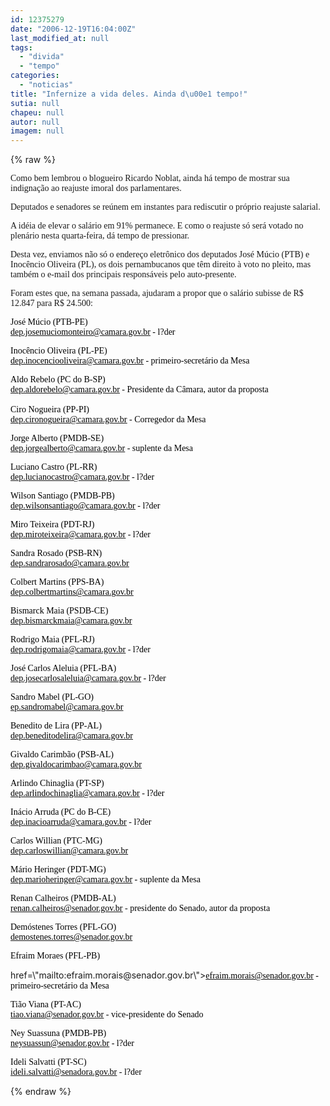 ```yaml
---
id: 12375279
date: "2006-12-19T16:04:00Z"
last_modified_at: null
tags:
  - "divida"
  - "tempo"
categories:
  - "noticias"
title: "Infernize a vida deles. Ainda d\u00e1 tempo!"
sutia: null
chapeu: null
autor: null
imagem: null
---
```

{% raw %}
<p><P><FONT face=Verdana>Como bem lembrou o blogueiro Ricardo Noblat, ainda há tempo de mostrar sua indignação ao reajuste imoral dos parlamentares.</FONT></P></p>
<p><P><FONT face=Verdana>Deputados e senadores&nbsp;se reúnem em instantes&nbsp;para rediscutir o próprio reajuste salarial. </FONT></P></p>
<p><P><FONT face=Verdana>A idéia de elevar o salário em 91% permanece. E como o reajuste só será votado no plenário nesta quarta-feira, dá tempo de pressionar.</FONT></P></p>
<p><P><FONT face=Verdana>Desta vez, enviamos não só o endereço eletrônico dos deputados&nbsp;José Múcio (PTB)&nbsp;e Inocêncio Oliveira (PL), os dois pernambucanos que têm direito à voto no pleito, mas também&nbsp;o e-mail&nbsp;dos principais responsáveis pelo auto-presente. </FONT></P></p>
<p><P><FONT face=Verdana>Foram estes que, na semana passada, ajudaram a propor que o salário subisse de R$ 12.847 para R$ 24.500:</FONT></P></p>
<p><P><FONT face=Verdana color=black>José Múcio (PTB-PE) <BR></FONT><A href=\"mailto:dep.josemuciomonteiro@camara.gov.br\"><U><FONT face=Verdana color=black>dep.josemuciomonteiro@camara.gov.br</FONT></U></A><FONT face=Verdana color=black> - l?der</FONT></P></p>
<p><P><FONT face=Verdana color=black>Inocêncio Oliveira (PL-PE)<BR></FONT><A href=\"mailto:dep.inocenciooliveira@camara.gov.br\"><U><FONT face=Verdana color=black>dep.inocenciooliveira@camara.gov.br</FONT></U></A><FONT face=Verdana color=black> - primeiro-secretário da Mesa</FONT></P></p>
<p><P><FONT face=Verdana color=black>Aldo Rebelo (PC do B-SP)<BR></FONT><A href=\"mailto:dep.aldorebelo@camara.gov.br\"><U><FONT face=Verdana color=black>dep.aldorebelo@camara.gov.br</FONT></U></A><FONT face=Verdana color=black> - Presidente da Câmara, autor da proposta<BR><BR>Ciro Nogueira (PP-PI)<BR></FONT><A href=\"mailto:dep.cironogueira@camara.gov.br\"><U><FONT face=Verdana color=black>dep.cironogueira@camara.gov.br</FONT></U></A><FONT face=Verdana color=black> - Corregedor da Mesa</FONT></P></p>
<p><P><FONT face=Verdana color=black>Jorge Alberto (PMDB-SE)<BR></FONT><A href=\"mailto:dep.jorgealberto@camara.gov.br\"><U><FONT face=Verdana color=black>dep.jorgealberto@camara.gov.br</FONT></U></A><FONT face=Verdana color=black> - suplente da Mesa<BR></FONT></P></p>
<p><P><FONT face=Verdana color=black>Luciano Castro (PL-RR)<BR></FONT><A href=\"mailto:dep.lucianocastro@camara.gov.br\"><U><FONT face=Verdana color=black>dep.lucianocastro@camara.gov.br</FONT></U></A><FONT face=Verdana color=black> - l?der<BR></FONT></P></p>
<p><P><FONT face=Verdana color=black>Wilson Santiago (PMDB-PB)<BR></FONT><A href=\"mailto:dep.wilsonsantiago@camara.gov.br\"><U><FONT face=Verdana color=black>dep.wilsonsantiago@camara.gov.br</FONT></U></A><FONT face=Verdana color=black> - l?der</FONT></P></p>
<p><P><FONT face=Verdana color=black>Miro Teixeira (PDT-RJ)<BR></FONT><A href=\"mailto:dep.miroteixeira@camara.gov.br\"><U><FONT face=Verdana color=black>dep.miroteixeira@camara.gov.br</FONT></U></A><FONT face=Verdana color=black> - l?der</FONT></P></p>
<p><P><FONT face=Verdana color=black>Sandra Rosado (PSB-RN)<BR></FONT><A href=\"mailto:dep.sandrarosado@camara.gov.br\"><U><FONT face=Verdana color=black>dep.sandrarosado@camara.gov.br</FONT></U></A><FONT face=Verdana color=black> </FONT></P></p>
<p><P><FONT face=Verdana color=black>Colbert Martins (PPS-BA)<BR></FONT><A href=\"mailto:dep.colbertmartins@camara.gov.br\"><U><FONT face=Verdana color=black>dep.colbertmartins@camara.gov.br</FONT></U></A><FONT face=Verdana color=black> </FONT></P></p>
<p><P><FONT face=Verdana color=black>Bismarck Maia (PSDB-CE) <BR></FONT><A href=\"mailto:dep.bismarckmaia@camara.gov.br\"><U><FONT face=Verdana color=black>dep.bismarckmaia@camara.gov.br</FONT></U></A><FONT face=Verdana color=black> </FONT></P></p>
<p><P><FONT face=Verdana color=black>Rodrigo Maia (PFL-RJ)<BR></FONT><A href=\"mailto:dep.rodrigomaia@camara.gov.br\"><U><FONT face=Verdana color=black>dep.rodrigomaia@camara.gov.br</FONT></U></A><FONT face=Verdana color=black> - l?der</FONT></P></p>
<p><P><FONT face=Verdana color=black>José Carlos Aleluia (PFL-BA)<BR></FONT><A href=\"mailto:dep.josecarlosaleluia@camara.gov.br\"><U><FONT face=Verdana color=black>dep.josecarlosaleluia@camara.gov.br</FONT></U></A><FONT face=Verdana color=black> - l?der</FONT></P></p>
<p><P><FONT face=Verdana color=black>Sandro Mabel (PL-GO)<BR></FONT><A href=\"mailto:-ep.sandromabel@camara.gov.br\"><U><FONT face=Verdana color=black>ep.sandromabel@camara.gov.br</FONT></U></A><FONT face=Verdana color=black> </FONT></P></p>
<p><P><FONT face=Verdana color=black>Benedito de Lira (PP-AL)<BR></FONT><A href=\"mailto:dep.beneditodelira@camara.gov.br\"><U><FONT face=Verdana color=black>dep.beneditodelira@camara.gov.br</FONT></U></A><FONT face=Verdana color=black> </FONT></P></p>
<p><P><FONT face=Verdana color=black>Givaldo Carimbão (PSB-AL)<BR></FONT><A href=\"mailto:dep.givaldocarimbao@camara.gov.br\"><U><FONT face=Verdana color=black>dep.givaldocarimbao@camara.gov.br</FONT></U></A><FONT face=Verdana color=black> </FONT></P></p>
<p><P><FONT face=Verdana color=black>Arlindo Chinaglia (PT-SP)<BR></FONT><A href=\"mailto:dep.arlindochinaglia@camara.gov.br\"><U><FONT face=Verdana color=black>dep.arlindochinaglia@camara.gov.br</FONT></U></A><FONT face=Verdana color=black> - l?der</FONT></P></p>
<p><P><FONT face=Verdana color=black>Inácio Arruda (PC do B-CE)<BR></FONT><A href=\"mailto:dep.inacioarruda@camara.gov.br\"><U><FONT face=Verdana color=black>dep.inacioarruda@camara.gov.br</FONT></U></A><FONT face=Verdana color=black> - l?der</FONT></P></p>
<p><P><FONT face=Verdana color=black>Carlos Willian (PTC-MG)<BR></FONT><A href=\"mailto:dep.carloswillian@camara.gov.br\"><U><FONT face=Verdana color=black>dep.carloswillian@camara.gov.br</FONT></U></A><FONT face=Verdana color=black> </FONT></P></p>
<p><P><FONT face=Verdana color=black>Mário Heringer (PDT-MG)<BR></FONT><A href=\"mailto:dep.marioheringer@camara.gov.br\"><U><FONT face=Verdana color=black>dep.marioheringer@camara.gov.br</FONT></U></A><FONT face=Verdana color=black> - suplente da Mesa</FONT></P></p>
<p><P><FONT face=Verdana color=black>Renan Calheiros (PMDB-AL)<BR></FONT><A href=\"mailto:renan.calheiros@senador.gov.br\"><U><FONT face=Verdana color=black>renan.calheiros@senador.gov.br</FONT></U></A><FONT face=Verdana color=black> - presidente do Senado, autor da proposta</FONT></P></p>
<p><P><FONT face=Verdana color=black>Demóstenes Torres (PFL-GO)<BR></FONT><A href=\"mailto:demostenes.torres@senador.gov.br\"><U><FONT face=Verdana color=black>demostenes.torres@senador.gov.br</FONT></U></A></P></p>
<p><P><FONT face=Verdana color=black>Efraim Moraes (PFL-PB)<BR></FONT><A</p>
<p> href=\"mailto:efraim.morais@senador.gov.br\"><U><FONT face=Verdana color=black>efraim.morais@senador.gov.br</FONT></U></A><FONT face=Verdana color=black> - primeiro-secretário da Mesa</FONT></P></p>
<p><P><FONT face=Verdana color=black>Tião Viana (PT-AC)<BR></FONT><A href=\"mailto:tiao.viana@senador.gov.br\"><U><FONT face=Verdana color=black>tiao.viana@senador.gov.br</FONT></U></A><FONT face=Verdana color=black> - vice-presidente do Senado</FONT></P></p>
<p><P><FONT face=Verdana color=black>Ney Suassuna (PMDB-PB)<BR></FONT><A href=\"mailto:neysuassun@senador.gov.br\"><U><FONT face=Verdana color=black>neysuassun@senador.gov.br</FONT></U></A><FONT face=Verdana color=black> - l?der</FONT></P></p>
<p><P><FONT face=Verdana color=black>Ideli Salvatti (PT-SC)<BR></FONT><A href=\"mailto:ideli.salvatti@senadora.gov.br\"><U><FONT face=Verdana color=black>ideli.salvatti@senadora.gov.br</FONT></U></A><FONT face=Verdana color=black> - l?der</FONT> </P> </p>
{% endraw %}